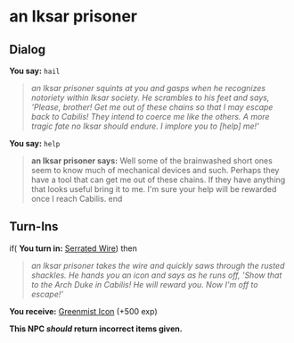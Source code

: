 # an Iksar prisoner
## Dialog

**You say:** `hail`



>*an Iksar prisoner squints at you and gasps when he recognizes notoriety within Iksar society. He scrambles to his feet and says, 'Please, brother! Get me out of these chains so that I may escape back to Cabilis! They intend to coerce me like the others. A more tragic fate no Iksar should endure. I implore you to [help] me!'*

**You say:** `help`



>**an Iksar prisoner says:** Well some of the brainwashed short ones seem to know much of mechanical devices and such. Perhaps they have a tool that can get me out of these chains. If they have anything that looks useful bring it to me. I'm sure your help will be rewarded once I reach Cabilis.
end

## Turn-Ins





if( **You turn in:** [Serrated Wire](/item/14812)) then


>*an Iksar prisoner  takes the wire and quickly saws through the rusted shackles. He hands you an icon and says as he runs off, 'Show that to the Arch Duke in Cabilis! He will reward you. Now I'm off to escape!'*


 **You receive:**  [Greenmist Icon](/item/14814) (+500 exp)

**This NPC *should* return incorrect items given.**
